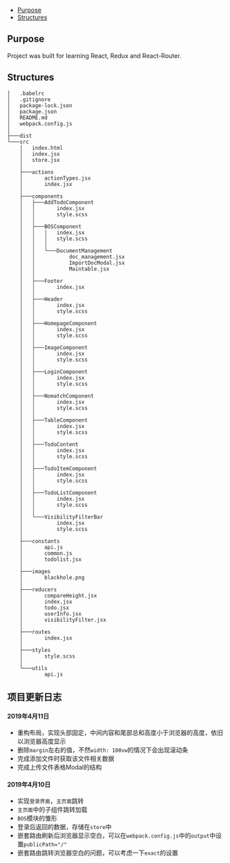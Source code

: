 - [Purpose](#Purpose)
- [Structures](#Structures)

## Purpose
Project was built for learning React, Redux and React-Router.

## Structures
```
│   .babelrc
│   .gitignore
│   package-lock.json
│   package.json
│   README.md
│   webpack.config.js
│
├───dist
└───src
    │   index.html
    │   index.jsx
    │   store.jsx
    │
    ├───actions
    │       actionTypes.jsx
    │       index.jsx
    │
    ├───components
    │   ├───AddTodoComponent
    │   │       index.jsx
    │   │       style.scss
    │   │
    │   ├───BOSComponent
    │   │   │   index.jsx
    │   │   │   style.scss
    │   │   │
    │   │   └───DocumentManagement
    │   │           doc_management.jsx
    │   │           ImportDocModal.jsx
    │   │           Maintable.jsx
    │   │
    │   ├───Footer
    │   │       index.jsx
    │   │
    │   ├───Header
    │   │       index.jsx
    │   │       style.scss
    │   │
    │   ├───HomepageComponent
    │   │       index.jsx
    │   │       style.scss
    │   │
    │   ├───ImageComponent
    │   │       index.jsx
    │   │       style.scss
    │   │
    │   ├───LoginComponent
    │   │       index.jsx
    │   │       style.scss
    │   │
    │   ├───NomatchComponent
    │   │       index.jsx
    │   │       style.scss
    │   │
    │   ├───TableComponent
    │   │       index.jsx
    │   │       style.scss
    │   │
    │   ├───TodoContent
    │   │       index.jsx
    │   │       style.scss
    │   │
    │   ├───TodoItemComponent
    │   │       index.jsx
    │   │       style.scss
    │   │
    │   ├───TodoListComponent
    │   │       index.jsx
    │   │       style.scss
    │   │
    │   └───VisibilityFilterBar
    │           index.jsx
    │           style.scss
    │
    ├───constants
    │       api.js
    │       common.js
    │       todolist.jsx
    │
    ├───images
    │       blackhole.png
    │
    ├───reducers
    │       compareHeight.jsx
    │       index.jsx
    │       todo.jsx
    │       userInfo.jsx
    │       visibilityFilter.jsx
    │
    ├───routes
    │       index.jsx
    │
    ├───styles
    │       style.scss
    │
    └───utils
            api.js
```

## 项目更新日志
#### 2019年4月11日
- 重构布局，实现头部固定，中间内容和尾部总和高度小于浏览器的高度，依旧以浏览器高度显示
- 删除`margin`左右的值，不然`width: 100vw`的情况下会出现滚动条
- 完成添加文件时获取该文件相关数据
- 完成上传文件表格Modal的结构

#### 2019年4月10日
- 实现`登录界面`，`主页面`跳转
- `主页面`中的子组件跳转加载
- `BOS`模块的雏形
- 登录后返回的数据，存储在`store`中
- 嵌套路由刷新后浏览器显示空白，可以在`webpack.config.js`中的`output`中设置`publicPath="/"`
- 嵌套路由跳转浏览器空白的问题，可以考虑一下`exact`的设置



